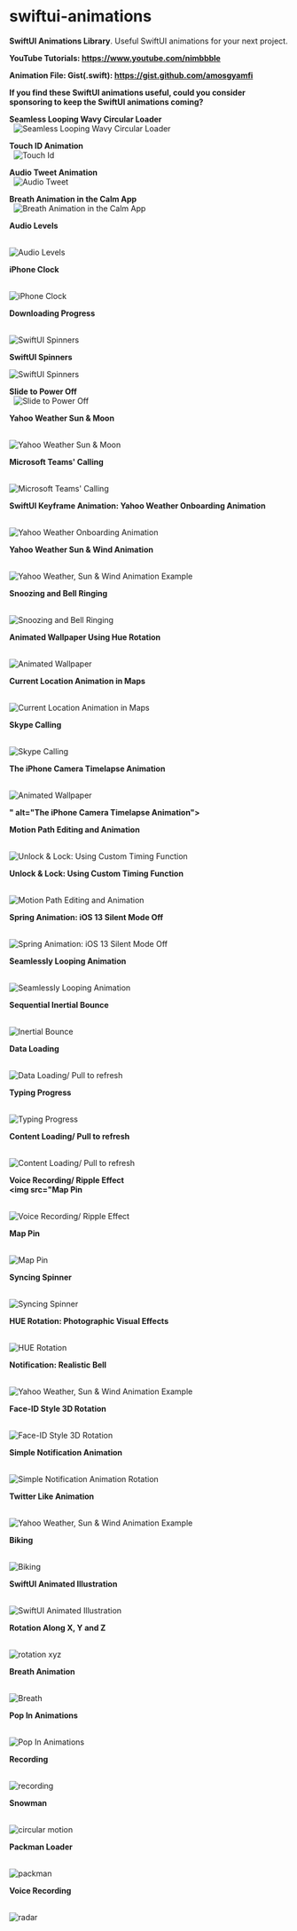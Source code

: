 # swiftui-animations

**SwiftUI Animations Library**. Useful SwiftUI animations for your next project.

**YouTube Tutorials: https://www.youtube.com/nimbbble**  

**Animation File: Gist(.swift): https://gist.github.com/amosgyamfi**

**If you find these SwiftUI animations useful, could you consider sponsoring to keep the SwiftUI animations coming?** 

**Seamless Looping Wavy Circular Loader**  
 
![Seamless Looping Wavy Circular Loader](https://github.com/amosgyamfi/swiftui-animation-library/blob/master/W/wavy_circular_loader.gif)

**Touch ID Animation**  
 
![Touch Id](https://user-images.githubusercontent.com/9307959/85188387-b5100100-b2ae-11ea-89c0-7503be34edf0.gif)

**Audio Tweet Animation**  
 
![Audio Tweet](https://github.com/amosgyamfi/swiftui-animation-library/blob/master/A/audio_tweet_test.gif)

**Breath Animation in the Calm App**  
 
![Breath Animation in the Calm App](https://github.com/amosgyamfi/swiftui-animation-library/blob/master/B/breath_calm_app.gif)

**Audio Levels**  
 

![Audio Levels](https://github.com/amosgyamfi/swiftui-animation-library/blob/master/A/audio_levels.gif)

**iPhone Clock**  
 

![iPhone Clock](https://github.com/amosgyamfi/swiftui-screen-library/blob/master/Watch%20Face/iphone_clock.gif)

**Downloading Progress**  
 

![SwiftUI Spinners](https://github.com/amosgyamfi/swiftui-animation-library/blob/master/D/download_progress.gif)

**SwiftUI Spinners**  

![SwiftUI Spinners](https://github.com/amosgyamfi/swiftui-animation-library/blob/master/spinners.gif)

**Slide to Power Off**  
 
![Slide to Power Off](https://github.com/amosgyamfi/swiftui-animation-library/blob/master/slide_to_power_off.gif)

**Yahoo Weather Sun & Moon**  
 

![Yahoo Weather Sun & Moon](https://github.com/amosgyamfi/swiftui-animation-library/blob/master/yahoo_weather_sun_and_moon.gif)

**Microsoft Teams' Calling**  
 

![Microsoft Teams' Calling](https://github.com/amosgyamfi/swiftui-animation-library/blob/master/calling.gif)

**SwiftUI Keyframe Animation: Yahoo Weather Onboarding Animation**  
 

![Yahoo Weather Onboarding Animation](https://github.com/amosgyamfi/swiftui-animation-library/blob/master/swiftui_keyframe_animation.gif)

**Yahoo Weather Sun & Wind Animation**  
 

![Yahoo Weather, Sun & Wind Animation Example](https://github.com/amosgyamfi/swiftui-loading-animations/blob/master/sun_and_wind.gif)

**Snoozing and Bell Ringing**  
 

![Snoozing and Bell Ringing](https://github.com/amosgyamfi/swiftui-animation-library/blob/master/bedtime.gif)

**Animated Wallpaper Using Hue Rotation**  
 

![Animated Wallpaper](https://github.com/amosgyamfi/swiftui-animation-library/blob/master/animated_wallpaper.gif)

**Current Location Animation in Maps**  
 

![Current Location Animation in Maps](https://github.com/amosgyamfi/swiftui-animation-library/blob/master/current_location_animation.gif)

**Skype Calling**  
 

![Skype Calling](https://github.com/amosgyamfi/swiftui-animation-library/blob/master/skype_calling.gif)

**The iPhone Camera Timelapse Animation**  
 

![Animated Wallpaper](https://github.com/amosgyamfi/swiftui-animation-library/blob/master/timelapse.gif)

**" alt="The iPhone Camera Timelapse Animation">**

**Motion Path Editing and Animation**  
 

![Unlock & Lock: Using Custom Timing Function](https://github.com/amosgyamfi/swiftui-animation-library/blob/master/path_editing_and_animation.gif)

**Unlock & Lock: Using Custom Timing Function**  
 

![Motion Path Editing and Animation](https://github.com/amosgyamfi/swiftui-animation-library/blob/master/unlock.gif)

**Spring Animation: iOS 13 Silent Mode Off**  
 

![Spring Animation: iOS 13 Silent Mode Off](https://github.com/amosgyamfi/swiftui-animation-library/blob/master/silent_mode_off.gif)

**Seamlessly Looping Animation**  
 

![Seamlessly Looping Animation](https://github.com/amosgyamfi/swiftui-animation-library/blob/master/waves.gif)

**Sequential Inertial Bounce**  
 

![Inertial Bounce](https://github.com/amosgyamfi/swiftui-animation-library/blob/master/sequential_inertial_bounce.gif)

**Data Loading**  
 

![Data Loading/ Pull to refresh](https://github.com/amosgyamfi/swiftui-animation-library/blob/master/data_loading.gif)

**Typing Progress**  
 

![Typing Progress](https://github.com/amosgyamfi/swiftui-animation-library/blob/master/typing.gif)

**Content Loading/ Pull to refresh**  
 

![Content Loading/ Pull to refresh](https://github.com/amosgyamfi/swiftui-animation-library/blob/master/content_loading.gif)

**Voice Recording/ Ripple Effect**  
**\<img src="Map Pin**  
 

![Voice Recording/ Ripple Effect](https://github.com/amosgyamfi/swiftui-animation-library/blob/master/tap_to_record.gif)

**Map Pin**  
 

![Map Pin](https://github.com/amosgyamfi/swiftui-animation-library/blob/master/map_pin.gif)

**Syncing Spinner**  
 

![Syncing Spinner](https://github.com/amosgyamfi/swiftui-animation-library/blob/master/syncing_spinner.gif)

**HUE Rotation: Photographic Visual Effects**  
 

![HUE Rotation](https://github.com/amosgyamfi/swiftui-animation-library/blob/master/hue_rotation.gif)

**Notification: Realistic Bell**  
 

![Yahoo Weather, Sun & Wind Animation Example](https://github.com/amosgyamfi/swiftui-animation-library/blob/master/notification_realistic_bell.gif)

**Face-ID Style 3D Rotation**  
 

![Face-ID Style 3D Rotation](https://github.com/amosgyamfi/swiftui-animation-library/blob/master/face-id_style_3d_rotation.gif)

**Simple Notification Animation**  
 

![Simple Notification Animation Rotation](https://github.com/amosgyamfi/swiftui-animation-library/blob/master/notification_wake_up.gif)

**Twitter Like Animation**  
 

![Yahoo Weather, Sun & Wind Animation Example](https://github.com/amosgyamfi/swiftui-animation-library/blob/master/twitter_like.gif)

**Biking**  
 

![Biking](https://github.com/amosgyamfi/swiftui-animation-library/blob/master/biking.gif)

**SwiftUI Animated Illustration**  
 

![SwiftUI Animated Illustration](https://github.com/amosgyamfi/swiftui-animation-library/blob/master/animated_illustrations.gif)

**Rotation Along X, Y and Z**  
 

![rotation xyz](https://github.com/amosgyamfi/swiftui-animation-library/blob/master/how_to_3D_rotate.gif)

**Breath Animation**  
 

![Breath](https://github.com/amosgyamfi/swiftui-animation-library/blob/master/breath.gif)

**Pop In Animations**  
 

![Pop In Animations](https://github.com/amosgyamfi/swiftui-animation-library/blob/master/popIn.gif)

**Recording**  
 

![recording](https://github.com/amosgyamfi/swiftui-animation-library/blob/master/recording.gif)

**Snowman**  
 

![circular motion](https://github.com/amosgyamfi/swiftui-animation-library/blob/master/snowman.gif)

**Packman Loader**  
 

![packman](https://github.com/amosgyamfi/swiftui-loading-animations/blob/master/swiftUI_pacman_twitter.gif)

**Voice Recording**  
 

![radar](https://github.com/amosgyamfi/swiftui-loading-animations/blob/master/voice_recording.gif)
